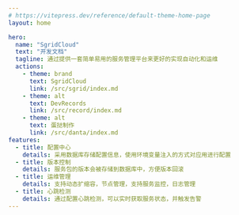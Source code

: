 ```yaml
---
# https://vitepress.dev/reference/default-theme-home-page
layout: home

hero:
  name: "SgridCloud"
  text: "开发文档"
  tagline: 通过提供一套简单易用的服务管理平台来更好的实现自动化和运维
  actions:
    - theme: brand
      text: SgridCloud
      link: /src/sgrid/index.md
    - theme: alt
      text: DevRecords
      link: /src/record/index.md
    - theme: alt
      text: 蛋挞制作
      link: /src/danta/index.md
features:
  - title: 配置中心
    details: 采用数据库存储配置信息，使用环境变量注入的方式对应用进行配置
  - title: 版本控制
    details: 服务包的版本会被存储到数据库中，方便版本回滚
  - title: 运维管理
    details: 支持动态扩缩容，节点管理，支持服务监控，日志管理
  - title: 心跳检测
    details: 通过配置心跳检测，可以实时获取服务状态，并触发告警
---
```


